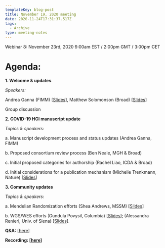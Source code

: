 ```yaml
---
templateKey: blog-post
title: November 19, 2020 meeting
date: 2020-11-24T17:31:37.517Z
tags:
  - Archive
type: meeting-notes
---
```

Webinar 8: November 23rd, 2020 9:00am EST / 2:00pm GMT / 3:00pm CET

# Agenda:

**1. Welcome & updates**

*Speakers:*

Andrea Ganna (FIMM) [[Slides](https://drive.google.com/file/d/1KSa2NYoHDRp02jIsxHwdqiGAFw0tgL3L/view?usp=sharing)], Matthew Solomonson (Broad) [[Slides](https://drive.google.com/file/d/1hIHQ_mjT8dUEO0uKdDPc1KQLHqb6xFJk/view?usp=sharing)]

Group discussion

**2. COVID-19 HGI manuscript update**

*Topics & speakers:*

a. Manuscript development process and status updates (Andrea Ganna, FIMM)

b. Proposed consortium review process (Ben Neale, MGH & Broad)

c. Initial proposed categories for authorship (Rachel Liao, ICDA & Broad)

d. Initial considerations for a publication mechanism (Michelle Trenkmann, Nature) [[Slides](https://drive.google.com/file/d/1Vkp-kdYnC9OyWnkXTxYnFTvjk9wefvSg/view?usp=sharing)]

**3. Community updates**

*Topics & speakers:*

a. Mendelian Randomization efforts (Shea Andrews, MSSM) [[Slides](https://drive.google.com/file/d/1XUT8pr2-4nsbm6VjvD-v6OkQLeaiL9hM/view?usp=sharing)]

b. WGS/WES efforts (Gundula Povysil, Columbia) [[Slides](https://drive.google.com/file/d/1uyFaXBaBq2hUZu-AbhHJ0mPLA11hGeHJ/view?usp=sharing)]; (Alessandra Renieri, Univ. of Siena) [[Slides](https://drive.google.com/file/d/17O9BLfAzPo8PPYoJA_tuE130DaDwkZhm/view?usp=sharing)].

**Q&A:** [[here](https://docs.google.com/spreadsheets/d/1BD_X92-vk3juXocqHJkE3WXFHkm9BuJ8fwJu3CUw-PA/edit?usp=sharing)]

**Recording: [[here](https://drive.google.com/file/d/1iAAe07EpA3NgXqixohHdiO9J5ujkSBSe/view?usp=sharing)]**
